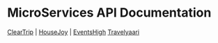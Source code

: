 # MicroServices API Documentation

[ClearTrip](https://github.com/appsflyio/micro-module-documentations/wiki/Cleartrip-Home) | 
[HouseJoy](https://github.com/appsflyio/micro-module-documentations/blob/master/housejoy.md) |
[EventsHigh](https://github.com/appsflyio/micro-module-documentations/wiki/EventsHIgh-Home)
[Travelyaari](https://github.com/appsflyio/micro-module-documentations/wiki/Travelyaari-Home)

